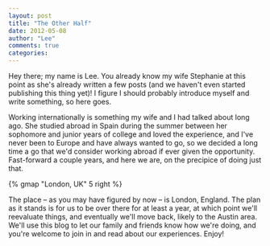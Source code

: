 ```yaml
---
layout: post
title: "The Other Half"
date: 2012-05-08
author: "Lee"
comments: true
categories:
---
```


Hey there; my name is Lee.  You already know my wife Stephanie at this point as she's already written a few posts (and we haven't even started publishing this thing yet)!  I figure I should probably introduce myself and write something, so here goes.

Working internationally is something my wife and I had talked about long ago.  She studied abroad in Spain during the summer between her sophomore and junior years of college and loved the experience, and I've never been to Europe and have always wanted to go, so we decided a long time a go that we'd consider working abroad if ever given the opportunity.  Fast-forward a couple years, and here we are, on the precipice of doing just that.

{% gmap "London, UK" 5 right %}

The place – as you may have figured by now – is London, England.  The plan as it stands is for us to be over there for at least a year, at which point we'll reevaluate things, and eventually we'll move back, likely to the Austin area.  We'll use this blog to let our family and friends know how we're doing, and you're welcome to join in and read about our experiences.  Enjoy!
